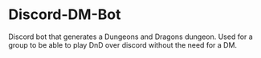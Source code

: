 # Discord-DM-Bot
Discord bot that generates a Dungeons and Dragons dungeon. Used for a group to be able to play DnD over discord without the need for a DM.
